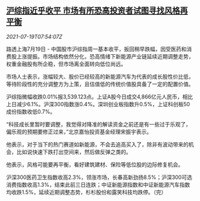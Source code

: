 <!--1626681662000-->
[沪综指近乎收平 市场有所恐高投资者试图寻找风格再平衡](https://cn.reuters.com/article/china-stock-close-0719-mon-idCNKBS2EP0J0)
------

<div><i>2021-07-19T07:54:07Z</i></div><p>路透上海7月19日 - 中国股市沪综指周一基本收平，扳回稍早跌幅，因受医药和消费股上涨提振。市场结构依然分化，恐高情绪下新能源产业链延续近期调整走势，权重金融股有所企稳，但市场离全面转向低位尚远。</p><p>市场人士表示，涨幅较大、股价已经较高的新能源汽车为代表的成长股性价比低，等待阶段性的充分调整方为上策，且估值低的传统价值股具备了一定的配置价值。</p><p>沪综指微幅收跌0.01%报3,539.123点。上证A股今日成交4,866亿元人民币，相比上日减少6.1%。沪深300指数涨0.4%。深圳创业板指数升0.5%，上证科创板50成份指数收低0.7%。</p><p>“科技成长里暂时要调整，我觉得对降准的解读资金之前还是有一些过于乐观了，偏乐观的预期要修正过来，”北京嘉怡投资基金经理宋振宇表示。</p><p>他表示，对于当下的热门赛道如新能源，不会去追高买入了，除非有波动带来的机会，比如说快速下跌打出空间来，然后做反弹之类的。</p><p>他表示，风格可能要再平衡，看好建筑建材、保险等低位股的边际修复机会。</p><p>沪深300医药卫生指数收高2.3%，领涨市场，长春高新劲扬8.5%；沪深300可选消费指数收高1.3%，结束此前三日连跌；中证新能源指数和中证新能源汽车指数均收跌1.5%，延续近期调整态势，杉杉股份和露笑科技均跌停。（完）</p>
